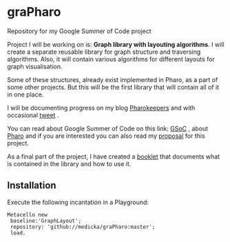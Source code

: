 # graPharo
Repository for my Google Summer of Code project

<p>Project I will be working on is: <strong>Graph library with layouting algorithms</strong>. I will create a separate reusable library for graph structure and traversing algorithms. Also, it will contain various algorithms for different layouts for graph visualisation.</p>

<p> Some of these structures, already exist implemented in Pharo, as a part of some other projects. But this will be the first library that will contain all of it in one place.</p>

I will be documenting progress on my blog [Pharokeepers](https://pharokeepers.github.io/) and with occasional [tweet](https://twitter.com/medicka992) . 

You can read about Google Summer of Code on this link: [GSoC](https://summerofcode.withgoogle.com/) , about [Pharo](https://pharo.org/) and if you are interested you can also read my [proposal](https://docs.google.com/document/d/1V8_HaZnxYsCfaiZs4vI1C5Dh4TvRPz-H51aYOuY9lFA/edit?usp=sharing) for this project.

As a final part of the project, I have created a [booklet](graPharo.pdf) that documents what is contained in the library and how to use it.

## Installation 
Execute the following incantation in a Playground:


```Smalltalk
Metacello new
 baseline:'GraphLayout';
 repository: 'github://medicka/graPharo:master';
 load.
```
